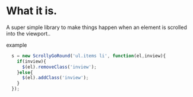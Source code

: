 What it is.
===========

A super simple library to make things happen when an element is scrolled into the
viewport..

example
```javascript
  s = new ScrollyGoRound('ul.items li', function(el,inview){
    if(inview){
      $(el).removeClass('inview');
    }else{
      $(el).addClass('inview');
    }
  });
```
